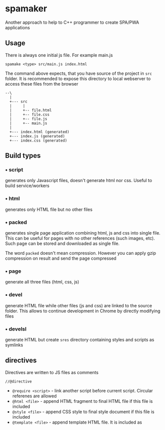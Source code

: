 # spamaker
Another approach to help to C++ programmer to create SPA/PWA applications


## Usage

There is always one initial js file. For example main.js


```
spamake <type> src/main.js index.html
```

The command above expects, that you have source of the project in `src` folder.
It is recommended to expose this directory to local webserver to access these
files from the browser

```
--\
  |
  +--- src
  |     |
  |     +-- file.html
  |     +-- file.css
  |     +-- file.js
  |     +-- main.js
  |
  +--- index.html (generated)
  +--- index.js (generated)
  +--- index.css (generated)
```

## Build types


### • script

generates only Javascript files, doesn't generate html nor css. Useful to build
service/workers

### • html

generates only HTML file but no other files

### • packed

generates single page application combining html, js and css into single file. This can be useful for pages with no other references (such images, etc). Such page can be stored and downloaded as single file.

The word `packed` doesn't mean compression. However you can apply gzip compression on result and send the page compressed

### • page

generate all three files (html, css, js)

### • devel

generate HTML file while other files (js and css) are linked to the source folder. This allows to continue development in Chrome by directly modifying files


### • develsl

generate HTML but create `sres` directory containing styles and scripts as symlinks


## directives

Directives are written to JS files as comments

```
//@directive
```
- `@require <script>` - link another script before current script. Circular referenes are allowed
- `@html <file>` - append HTML fragment to final HTML file if this file is included
- `@style <file>` - append CSS style to final style document if this file is included
- `@template <file>` - append template HTML file. It is included as <template id="<name>" >
- `@namespace <name>` - define namespace. It introduces namespace "<name>" to the script file. It also ensures that this script is wrapped into self contained
module (not for devel type)

